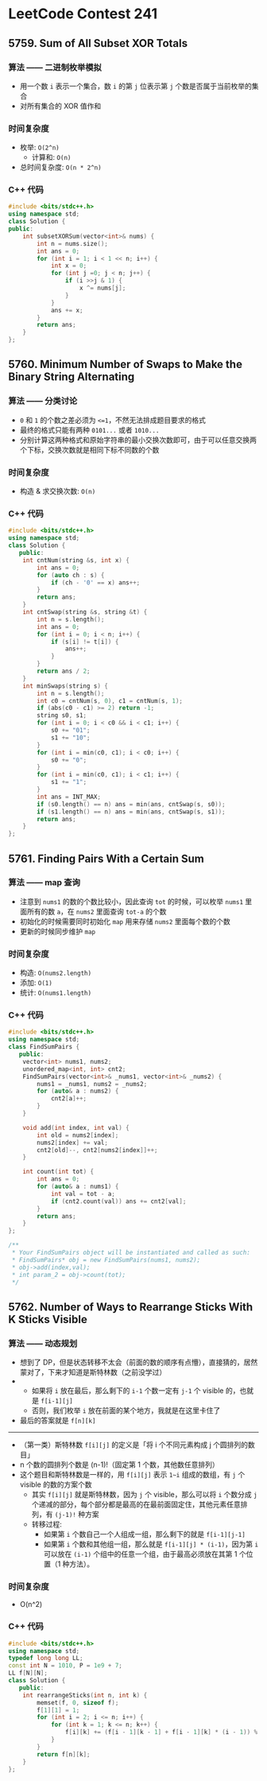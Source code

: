 # LeetCode Contest 241

## 5759. Sum of All Subset XOR Totals

### 算法 —— 二进制枚举模拟

- 用一个数 `i` 表示一个集合，数 `i` 的第 `j` 位表示第 `j` 个数是否属于当前枚举的集合
- 对所有集合的 XOR 值作和

### 时间复杂度

- 枚举: `O(2^n)`
    - 计算和: `O(n)`
- 总时间复杂度: `O(n * 2^n)`

### C++ 代码

```cpp
#include <bits/stdc++.h>
using namespace std;
class Solution {
public:
    int subsetXORSum(vector<int>& nums) {
        int n = nums.size();
        int ans = 0;
        for (int i = 1; i < 1 << n; i++) {
            int x = 0;
            for (int j =0; j < n; j++) {
                if (i >>j & 1) {
                    x ^= nums[j];
                }
            }
            ans += x;
        }
        return ans;
    }
};
```

## 5760. Minimum Number of Swaps to Make the Binary String Alternating

### 算法 —— 分类讨论

- `0` 和 `1` 的个数之差必须为 `<=1`，不然无法排成题目要求的格式
- 最终的格式只能有两种 `0101...` 或者 `1010...`
- 分别计算这两种格式和原始字符串的最小交换次数即可，由于可以任意交换两个下标，交换次数就是相同下标不同数的个数

### 时间复杂度

- 构造 & 求交换次数: `O(n)`

### C++ 代码

```cpp
#include <bits/stdc++.h>
using namespace std;
class Solution {
   public:
    int cntNum(string &s, int x) {
        int ans = 0;
        for (auto ch : s) {
            if (ch - '0' == x) ans++;
        }
        return ans;
    }
    int cntSwap(string &s, string &t) {
        int n = s.length();
        int ans = 0;
        for (int i = 0; i < n; i++) {
            if (s[i] != t[i]) {
                ans++;
            }
        }
        return ans / 2;
    }
    int minSwaps(string s) {
        int n = s.length();
        int c0 = cntNum(s, 0), c1 = cntNum(s, 1);
        if (abs(c0 - c1) >= 2) return -1;
        string s0, s1;
        for (int i = 0; i < c0 && i < c1; i++) {
            s0 += "01";
            s1 += "10";
        }
        for (int i = min(c0, c1); i < c0; i++) {
            s0 += "0";
        }
        for (int i = min(c0, c1); i < c1; i++) {
            s1 += "1";
        }
        int ans = INT_MAX;
        if (s0.length() == n) ans = min(ans, cntSwap(s, s0));
        if (s1.length() == n) ans = min(ans, cntSwap(s, s1));
        return ans;
    }
};

```

## 5761. Finding Pairs With a Certain Sum

### 算法 —— map 查询

- 注意到 `nums1` 的数的个数比较小，因此查询 `tot` 的时候，可以枚举 `nums1` 里面所有的数 `a`，在 `nums2` 里面查询 `tot-a` 的个数
- 初始化的时候需要同时初始化 `map` 用来存储 `nums2` 里面每个数的个数
- 更新的时候同步维护 `map`

### 时间复杂度

- 构造: `O(nums2.length)`
- 添加: `O(1)`
- 统计: `O(nums1.length)`

### C++ 代码

```cpp
#include <bits/stdc++.h>
using namespace std;
class FindSumPairs {
   public:
    vector<int> nums1, nums2;
    unordered_map<int, int> cnt2;
    FindSumPairs(vector<int>& _nums1, vector<int>& _nums2) {
        nums1 = _nums1, nums2 = _nums2;
        for (auto& a : nums2) {
            cnt2[a]++;
        }
    }

    void add(int index, int val) {
        int old = nums2[index];
        nums2[index] += val;
        cnt2[old]--, cnt2[nums2[index]]++;
    }

    int count(int tot) {
        int ans = 0;
        for (auto& a : nums1) {
            int val = tot - a;
            if (cnt2.count(val)) ans += cnt2[val];
        }
        return ans;
    }
};

/**
 * Your FindSumPairs object will be instantiated and called as such:
 * FindSumPairs* obj = new FindSumPairs(nums1, nums2);
 * obj->add(index,val);
 * int param_2 = obj->count(tot);
 */

```

## 5762. Number of Ways to Rearrange Sticks With K Sticks Visible

### 算法 —— 动态规划

- 想到了 DP，但是状态转移不太会（前面的数的顺序有点懵），直接猜的，居然蒙对了，下来才知道是斯特林数（之前没学过）
-
    - 如果将 `i` 放在最后，那么剩下的 `i-1` 个数一定有 `j-1` 个 visible 的，也就是 `f[i-1][j]`
    - 否则，我们枚举 `i` 放在前面的某个地方，我就是在这里卡住了
- 最后的答案就是 `f[n][k]`

---

- （第一类）斯特林数 `f[i][j]` 的定义是「将 i 个不同元素构成 j 个圆排列的数目」
- n 个数的圆排列个数是 (n-1)!（固定第 1 个数，其他数任意排列）
- 这个题目和斯特林数是一样的，用 `f[i][j]` 表示 `1~i` 组成的数组，有 `j` 个 visible 的数的方案个数
    - 其实 `f[i][j]` 就是斯特林数，因为 `j` 个 visible，那么可以将 `i` 个数分成 `j` 个递减的部分，每个部分都是最高的在最前面固定住，其他元素任意排列，有 `(j-1)!` 种方案
    - 转移过程:
        - 如果第 `i` 个数自己一个人组成一组，那么剩下的就是 `f[i-1][j-1]`
        - 如果第 `i` 个数和其他组一组，那么就是 `f[i-1][j] * (i-1)`，因为第 `i` 可以放在 `(i-1)` 个组中的任意一个组，由于最高必须放在其第 1 个位置（1 种方法）。

### 时间复杂度

- O(n^2)

### C++ 代码

```cpp
#include <bits/stdc++.h>
using namespace std;
typedef long long LL;
const int N = 1010, P = 1e9 + 7;
LL f[N][N];
class Solution {
   public:
    int rearrangeSticks(int n, int k) {
        memset(f, 0, sizeof f);
        f[1][1] = 1;
        for (int i = 2; i <= n; i++) {
            for (int k = 1; k <= n; k++) {
                f[i][k] += (f[i - 1][k - 1] + f[i - 1][k] * (i - 1)) % P;
            }
        }
        return f[n][k];
    }
};

```
